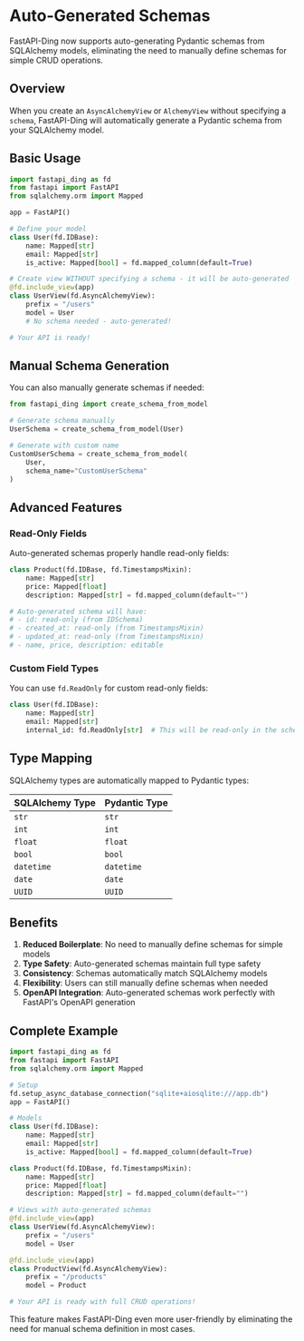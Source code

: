 # Auto-Generated Schemas

FastAPI-Ding now supports auto-generating Pydantic schemas from SQLAlchemy models, eliminating the need to manually define schemas for simple CRUD operations.

## Overview

When you create an `AsyncAlchemyView` or `AlchemyView` without specifying a `schema`, FastAPI-Ding will automatically generate a Pydantic schema from your SQLAlchemy model.

## Basic Usage

```python
import fastapi_ding as fd
from fastapi import FastAPI
from sqlalchemy.orm import Mapped

app = FastAPI()

# Define your model
class User(fd.IDBase):
    name: Mapped[str]
    email: Mapped[str]
    is_active: Mapped[bool] = fd.mapped_column(default=True)

# Create view WITHOUT specifying a schema - it will be auto-generated
@fd.include_view(app)
class UserView(fd.AsyncAlchemyView):
    prefix = "/users"
    model = User
    # No schema needed - auto-generated!

# Your API is ready!
```

## Manual Schema Generation

You can also manually generate schemas if needed:

```python
from fastapi_ding import create_schema_from_model

# Generate schema manually
UserSchema = create_schema_from_model(User)

# Generate with custom name
CustomUserSchema = create_schema_from_model(
    User, 
    schema_name="CustomUserSchema"
)
```

## Advanced Features

### Read-Only Fields

Auto-generated schemas properly handle read-only fields:

```python
class Product(fd.IDBase, fd.TimestampsMixin):
    name: Mapped[str]
    price: Mapped[float]
    description: Mapped[str] = fd.mapped_column(default="")

# Auto-generated schema will have:
# - id: read-only (from IDSchema)
# - created_at: read-only (from TimestampsMixin)
# - updated_at: read-only (from TimestampsMixin)
# - name, price, description: editable
```

### Custom Field Types

You can use `fd.ReadOnly` for custom read-only fields:

```python
class User(fd.IDBase):
    name: Mapped[str]
    email: Mapped[str]
    internal_id: fd.ReadOnly[str]  # This will be read-only in the schema
```

## Type Mapping

SQLAlchemy types are automatically mapped to Pydantic types:

| SQLAlchemy Type | Pydantic Type |
|----------------|---------------|
| `str` | `str` |
| `int` | `int` |
| `float` | `float` |
| `bool` | `bool` |
| `datetime` | `datetime` |
| `date` | `date` |
| `UUID` | `UUID` |

## Benefits

1. **Reduced Boilerplate**: No need to manually define schemas for simple models
2. **Type Safety**: Auto-generated schemas maintain full type safety
3. **Consistency**: Schemas automatically match SQLAlchemy models
4. **Flexibility**: Users can still manually define schemas when needed
5. **OpenAPI Integration**: Auto-generated schemas work perfectly with FastAPI's OpenAPI generation

## Complete Example

```python
import fastapi_ding as fd
from fastapi import FastAPI
from sqlalchemy.orm import Mapped

# Setup
fd.setup_async_database_connection("sqlite+aiosqlite:///app.db")
app = FastAPI()

# Models
class User(fd.IDBase):
    name: Mapped[str]
    email: Mapped[str]
    is_active: Mapped[bool] = fd.mapped_column(default=True)

class Product(fd.IDBase, fd.TimestampsMixin):
    name: Mapped[str]
    price: Mapped[float]
    description: Mapped[str] = fd.mapped_column(default="")

# Views with auto-generated schemas
@fd.include_view(app)
class UserView(fd.AsyncAlchemyView):
    prefix = "/users"
    model = User

@fd.include_view(app)
class ProductView(fd.AsyncAlchemyView):
    prefix = "/products"
    model = Product

# Your API is ready with full CRUD operations!
```

This feature makes FastAPI-Ding even more user-friendly by eliminating the need for manual schema definition in most cases. 